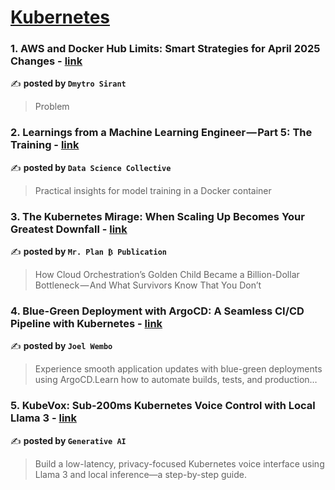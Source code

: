 
<h1><a href=https://medium.com/tag/kubernetes/recommended target="_blank" rel="noopener noreferrer">Kubernetes</a></h1>
<h3>1. AWS and Docker Hub Limits: Smart Strategies for April 2025 Changes - <a href="https://medium.com/@sirantd/aws-and-docker-hub-limits-smart-strategies-for-april-2025-changes-42bd9295cad6" target="_blank" rel="noopener noreferrer">link</a></h3>

✍️ **posted by `Dmytro Sirant`**

<blockquote>Problem</blockquote>

<h3>2. Learnings from a Machine Learning Engineer — Part 5: The Training - <a href="https://medium.com/data-science-collective/learnings-from-a-machine-learning-engineer-part-5-the-training-87f5e8b18949" target="_blank" rel="noopener noreferrer">link</a></h3>

✍️ **posted by `Data Science Collective`**

<blockquote>Practical insights for model training in a Docker container</blockquote>

<h3>3. The Kubernetes Mirage: When Scaling Up Becomes Your Greatest Downfall - <a href="https://medium.com/mr-plan-publication/the-kubernetes-mirage-when-scaling-up-becomes-your-greatest-downfall-4abc05a7968f" target="_blank" rel="noopener noreferrer">link</a></h3>

✍️ **posted by `Mr. Plan ₿ Publication`**

<blockquote>How Cloud Orchestration’s Golden Child Became a Billion-Dollar Bottleneck — And What Survivors Know That You Don’t</blockquote>

<h3>4. Blue-Green Deployment with ArgoCD: A Seamless CI/CD Pipeline with Kubernetes - <a href="https://medium.com/@joelotepawembo/blue-green-deployment-with-argocd-a-seamless-ci-cd-with-kubernetes-81ed5dd70739" target="_blank" rel="noopener noreferrer">link</a></h3>

✍️ **posted by `Joel Wembo`**

<blockquote>Experience smooth application updates with blue-green deployments using ArgoCD.Learn how to automate builds, tests, and production…</blockquote>

<h3>5. KubeVox: Sub-200ms Kubernetes Voice Control with Local Llama 3 - <a href="https://medium.com/generative-ai/kubevox-sub-200ms-kubernetes-voice-control-with-local-llama-3-d9baed31d62b" target="_blank" rel="noopener noreferrer">link</a></h3>

✍️ **posted by `Generative AI`**

<blockquote>Build a low-latency, privacy-focused Kubernetes voice interface using Llama 3 and local inference—a step-by-step guide.</blockquote>


